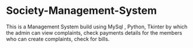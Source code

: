 # Society-Management-System

This is a Management System build using MySql , Python, Tkinter by which the admin can view complaints, check payments details for the members who can create complaints, check for bills.
